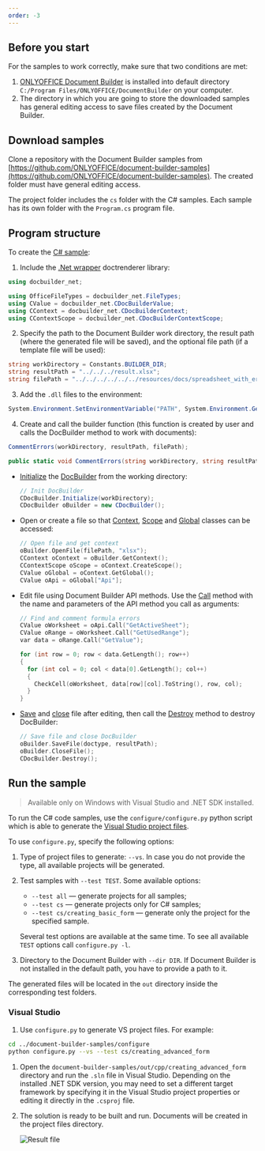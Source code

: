 ```yaml
---
order: -3
---
```


## Before you start

For the samples to work correctly, make sure that two conditions are met:

1. [ONLYOFFICE Document Builder](https://www.onlyoffice.com/download-builder.aspx?utm_source=api) is installed into default directory `C:/Program Files/ONLYOFFICE/DocumentBuilder` on your computer.
2. The directory in which you are going to store the downloaded samples has general editing access to save files created by the Document Builder.

## Download samples

Clone a repository with the Document Builder samples from [https://github.com/ONLYOFFICE/document-builder-samples](https://github.com/ONLYOFFICE/document-builder-samples). The created folder must have general editing access.

The project folder includes the `cs` folder with the C# samples. Each sample has its own folder with the `Program.cs` program file.

## Program structure

To create the [C# sample](https://github.com/ONLYOFFICE/document-builder-samples/blob/master/cs/commenting_errors/Program.cs):

1. Include the [.Net wrapper](../../.Net/index.md) doctrenderer library:

  ```cs
  using docbuilder_net;

  using OfficeFileTypes = docbuilder_net.FileTypes;
  using CValue = docbuilder_net.CDocBuilderValue;
  using CContext = docbuilder_net.CDocBuilderContext;
  using CContextScope = docbuilder_net.CDocBuilderContextScope;
  ```

2. Specify the path to the Document Builder work directory, the result path (where the generated file will be saved), and the optional file path (if a template file will be used):

  ```cs
  string workDirectory = Constants.BUILDER_DIR;
  string resultPath = "../../../result.xlsx";
  string filePath = "../../../../../../resources/docs/spreadsheet_with_errors.xlsx";
  ```

3. Add the `.dll` files to the environment:

  ```cs
  System.Environment.SetEnvironmentVariable("PATH", System.Environment.GetEnvironmentVariable("PATH") + ";" + workDirectory);
  ```

4. Create and call the builder function (this function is created by user and calls the DocBuilder method to work with documents):

  ```cs
  CommentErrors(workDirectory, resultPath, filePath);

  public static void CommentErrors(string workDirectory, string resultPath, string filePath) {}
  ```

- [Initialize](../../.Net/CDocBuilder/Initialize/index.md) the [DocBuilder](../../.Net/CDocBuilder/index.md) from the working directory:

  ```cs
  // Init DocBuilder
  CDocBuilder.Initialize(workDirectory);
  CDocBuilder oBuilder = new CDocBuilder();
  ```

- Open or create a file so that [Context](../../.Net/CDocBuilderContext/index.md), [Scope](../../.Net/CDocBuilderContext/CreateScope/index.md) and [Global](../../.Net/CDocBuilderContext/GetGlobal/index.md) classes can be accessed:

  ```cpp
  // Open file and get context
  oBuilder.OpenFile(filePath, "xlsx");
  CContext oContext = oBuilder.GetContext();
  CContextScope oScope = oContext.CreateScope();
  CValue oGlobal = oContext.GetGlobal();
  CValue oApi = oGlobal["Api"];
  ```

- Edit file using Document Builder API methods. Use the [Call](../../.Net/CDocBuilderValue/Call/index.md) method with the name and parameters of the API method you call as arguments:

  ```cpp
  // Find and comment formula errors
  CValue oWorksheet = oApi.Call("GetActiveSheet");
  CValue oRange = oWorksheet.Call("GetUsedRange");
  var data = oRange.Call("GetValue");

  for (int row = 0; row < data.GetLength(); row++)
  {
    for (int col = 0; col < data[0].GetLength(); col++)
    {
      CheckCell(oWorksheet, data[row][col].ToString(), row, col);
    }
  }
  ```

- [Save](../../.Net/CDocBuilder/SaveFile/index.md) and [close](../../.Net/CDocBuilder/CloseFile/index.md) file after editing, then call the [Destroy](../../.Net/CDocBuilder/Destroy/index.md) method to destroy DocBuilder:

  ```cpp
  // Save file and close DocBuilder
  oBuilder.SaveFile(doctype, resultPath);
  oBuilder.CloseFile();
  CDocBuilder.Destroy();
  ```

## Run the sample

> Available only on Windows with Visual Studio and .NET SDK installed.

To run the C# code samples, use the `configure/configure.py` python script which is able to generate the [Visual Studio project files](#visual-studio).

To use `configure.py`, specify the following options:

1. Type of project files to generate: `--vs`. In case you do not provide the type, all available projects will be generated.

2. Test samples with `--test TEST`. Some available options:

   - `--test all` — generate projects for all samples;
   - `--test cs` — generate projects only for C# samples;
   - `--test cs/creating_basic_form` — generate only the project for the specified sample.

   Several test options are available at the same time. To see all available `TEST` options call `configure.py -l`.

3. Directory to the Document Builder with `--dir DIR`. If Document Builder is not installed in the default path, you have to provide a path to it.

The generated files will be located in the `out` directory inside the corresponding test folders.

### Visual Studio

1. Use `configure.py` to generate VS project files. For example:

  ```sh
  cd ../document-builder-samples/configure
  python configure.py --vs --test cs/creating_advanced_form
  ```

1. Open the `document-builder-samples/out/cpp/creating_advanced_form` directory and run the `.sln` file in Visual Studio. Depending on the installed .NET SDK version, you may need to set a different target framework by specifying it in the Visual Studio project properties or editing it directly in the `.csproj` file.

2. The solution is ready to be built and run. Documents will be created in the project files directory.

   ![Result file](/assets/images/docbuilder/cs-result-file.png)
